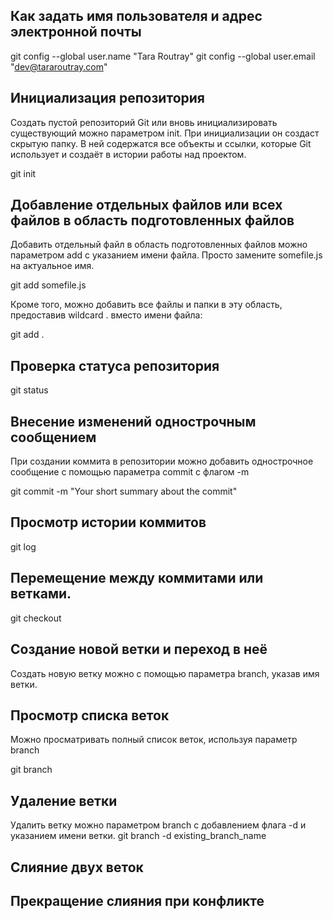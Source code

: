 ## Как задать имя пользователя и адрес электронной почты

git config --global user.name "Tara Routray"
git config --global user.email "dev@tararoutray.com"

## Инициализация репозитория

Создать пустой репозиторий Git или вновь инициализировать существующий можно параметром init. При инициализации он создаст скрытую папку. В ней содержатся все объекты и ссылки, которые Git использует и создаёт в истории работы над проектом.

git init

## Добавление отдельных файлов или всех файлов в область подготовленных файлов

Добавить отдельный файл в область подготовленных файлов можно параметром add с указанием имени файла. Просто замените somefile.js на актуальное имя.

git add somefile.js

Кроме того, можно добавить все файлы и папки в эту область, предоставив wildcard . вместо имени файла:

git add .

## Проверка статуса репозитория

git status

##  Внесение изменений однострочным сообщением

При создании коммита в репозитории можно добавить однострочное сообщение с помощью параметра commit с флагом -m

git commit -m "Your short summary about the commit"

## Просмотр истории коммитов

git log

## Перемещение между коммитами или ветками.

git checkout

## Создание новой ветки и переход в неё

Создать новую ветку можно с помощью параметра branch, указав имя ветки.

## Просмотр списка веток

Можно просматривать полный список веток, используя параметр branch

git branch

## Удаление ветки

Удалить ветку можно параметром branch с добавлением флага -d и указанием имени ветки.
git branch -d existing_branch_name

## Слияние двух веток

## Прекращение слияния при конфликте
